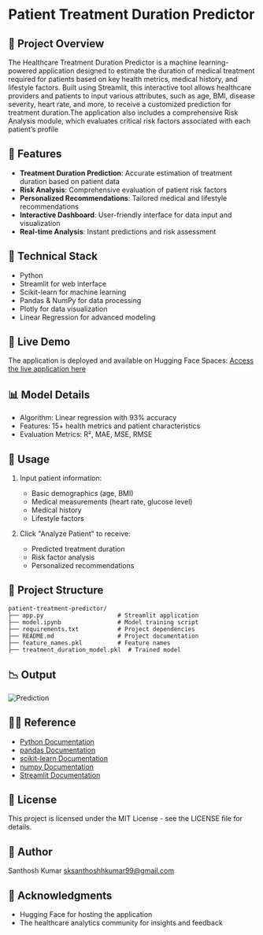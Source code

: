 # Patient Treatment Duration Predictor

## 🏥 Project Overview
The Healthcare Treatment Duration Predictor is a machine learning-powered application designed to estimate the duration of medical treatment required for patients based on key health metrics, medical history, and lifestyle factors. Built using Streamlit, this interactive tool allows healthcare providers and patients to input various attributes, such as age, BMI, disease severity, heart rate, and more, to receive a customized prediction for treatment duration.The application also includes a comprehensive Risk Analysis module, which evaluates critical risk factors associated with each patient’s profile

## 🌟 Features
- **Treatment Duration Prediction**: Accurate estimation of treatment duration based on patient data
- **Risk Analysis**: Comprehensive evaluation of patient risk factors
- **Personalized Recommendations**: Tailored medical and lifestyle recommendations
- **Interactive Dashboard**: User-friendly interface for data input and visualization
- **Real-time Analysis**: Instant predictions and risk assessment

## 🔧 Technical Stack
- Python 
- Streamlit for web interface
- Scikit-learn for machine learning
- Pandas & NumPy for data processing
- Plotly for data visualization
- Linear Regression for advanced modeling

## 🚀 Live Demo
The application is deployed and available on Hugging Face Spaces:
[Access the live application here](https://huggingface.co/spaces/SanthoshKumar99/Patient_Treatment_Duration) 

## 📊 Model Details
- Algorithm: Linear regression with 93% accuracy
- Features: 15+ health metrics and patient characteristics
- Evaluation Metrics: R², MAE, MSE, RMSE


## 📝 Usage
1. Input patient information:
   - Basic demographics (age, BMI)
   - Medical measurements (heart rate, glucose level)
   - Medical history
   - Lifestyle factors

2. Click "Analyze Patient" to receive:
   - Predicted treatment duration
   - Risk factor analysis
   - Personalized recommendations

## 📁 Project Structure
```
patient-treatment-predictor/
├── app.py                     # Streamlit application
├── model.ipynb                # Model training script
├── requirements.txt           # Project dependencies
├── README.md                  # Project documentation
├── feature_names.pkl          # Feature names
├── treatment_duration_model.pkl  # Trained model             

```

## 📉 Output
![Prediction]()

## 👨‍🏫 Reference
* [Python Documentation](https://docs.python.org/3/)
* [pandas Documentation](https://pandas.pydata.org/docs/)
* [scikit-learn Documentation](https://scikit-learn.org/0.21/index.html)
* [numpy Documentation](https://numpy.org/doc/)
* [Streamlit Documentation](https://docs.streamlit.io/)

## 📄 License
This project is licensed under the MIT License - see the LICENSE file for details.

## 👥 Author
Santhosh Kumar
sksanthoshhkumar99@gmail.com

## 🙏 Acknowledgments
- Hugging Face for hosting the application
- The healthcare analytics community for insights and feedback
